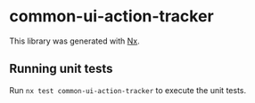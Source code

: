 # common-ui-action-tracker

This library was generated with [Nx](https://nx.dev).

## Running unit tests

Run `nx test common-ui-action-tracker` to execute the unit tests.
